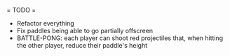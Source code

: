 = TODO =

* Refactor everything
* Fix paddles being able to go partially offscreen
* BATTLE-PONG: each player can shoot red projectiles that, when hitting the other player, reduce their paddle's height